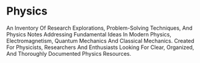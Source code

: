 # Physics
 An Inventory Of Research Explorations, Problem-Solving Techniques, And Physics Notes Addressing Fundamental Ideas In Modern Physics, Electromagnetism, Quantum Mechanics And Classical Mechanics. Created For Physicists, Researchers And Enthusiasts Looking For Clear, Organized, And Thoroughly Documented Physics Resources.

